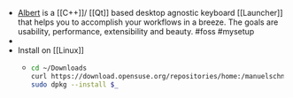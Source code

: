 - [Albert](https://albertlauncher.github.io/) is a [[C++]]/ [[Qt]] based desktop agnostic keyboard [[Launcher]] that helps you to accomplish your workflows in a breeze. The goals are usability, performance, extensibility and beauty. #foss #mysetup
-
- Install on [[Linux]]
	- ```bash
	  cd ~/Downloads
	  curl https://download.opensuse.org/repositories/home:/manuelschneid3r/xUbuntu_22.04/amd64/albert_0.22.17-0+597.1_amd64.deb --output albert_0.22.17-0+597.1_amd64.deb
	  sudo dpkg --install $_
	  ```